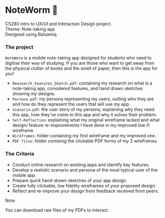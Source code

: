 # NoteWorm 📝
CS280 Intro to UX/UI and Interaction Design project. <br/>
Theme: Note-taking app <br/>
Designed using Balsamiq.

### The project
`NoteWorm` is a mobile note-taking app designed for students who need to digitise their way of studying. If you are those who want to get away from the physical clutter of books and the smell of paper, then this is the app for you! 

- `Reasearch_Features_Sketch.pdf`: containing my research on what is a note-taking app, considered features, and hand drawn sketches showing my designs. 
- `Persona.pdf`: my persona representing my users, outling who they are and how do they represent the users that will use my app. 
- `Scenario.pdf`: the user story of my persona, explaining why they need this app, how they've come to this app and why it solves their problem.
- `Self-Reflection`: explaining what my original wireframe lacked and what design/ feature re-improvements I have done in my improved low-fi wireframe.
- `Wireframes`: folder containing my first wireframe and my improved one.
- `PDF files`: folder containig the clickable PDF forms of my 2 wireframes. 

### The Criteria
- Conduct online research on existing apps and identify key features.
- Develop a realistic scenario and persona of the most typical user of the mobile app.
- Prepare quick hand-drawn sketches of your app design.
- Create fully clickable, low fidelity wireframes of your proposed design.
- Reflect and re-improve your design from feedback received from peers.

> [!NOTE]
> You can download raw files of my PDFs to interact. <br/>

